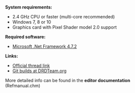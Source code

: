 **System requirements:**
- 2.4 GHz CPU or faster (multi-core recommended)
- Windows 7, 8 or 10
- Graphics card with Pixel Shader model 2.0 support

**Required software:**
- [Microsoft .Net Framework 4.7.2](https://dotnet.microsoft.com/download/dotnet-framework/net472)

**Links:**
- [Official thread link](https://forum.zdoom.org/viewtopic.php?f=232&t=66745)
- [Git builds at DRDTeam.org](https://devbuilds.drdteam.org/ultimatedoombuilder/) 

More detailed info can be found in the **editor documentation** (Refmanual.chm)

